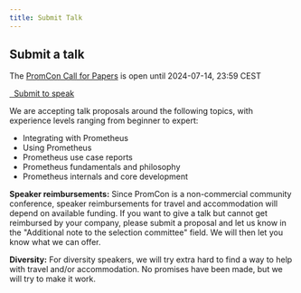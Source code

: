 ```yaml
---
title: Submit Talk
---
```


## Submit a talk

The [PromCon Call for Papers](https://sessionize.com/promcon-2024/) is open until 2024-07-14, 23:59 CEST

<a class="btn btn-lg btn-default" href="https://sessionize.com/promcon-2024/" target="_blank" role="button">
  <i class="fa fa-briefcase"></i>&nbsp;&nbsp;Submit to speak
</a>

We are accepting talk proposals around the following topics, with experience
levels ranging from beginner to expert:

* Integrating with Prometheus
* Using Prometheus
* Prometheus use case reports
* Prometheus fundamentals and philosophy
* Prometheus internals and core development

**Speaker reimbursements:** Since PromCon is a non-commercial community
conference, speaker reimbursements for travel and accommodation will depend on
available funding. If you want to give a talk but cannot get reimbursed by your
company, please submit a proposal and let us know in the "Additional note
to the selection committee" field. We will then let you know what we can offer.

**Diversity:** For diversity speakers, we will try extra hard to find a way to
help with travel and/or accommodation. No promises have been made, but we will 
try to make it work.
